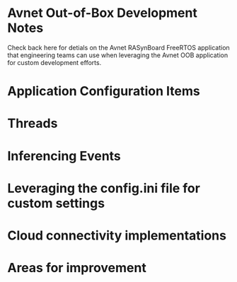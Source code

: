 # Avnet Out-of-Box Development Notes

Check back here for detials on the Avnet RASynBoard FreeRTOS application that engineering teams can use when leveraging the Avnet OOB application for custom development efforts.

# Application Configuration Items

# Threads

# Inferencing Events

# Leveraging the config.ini file for custom settings

# Cloud connectivity implementations

# Areas for improvement

